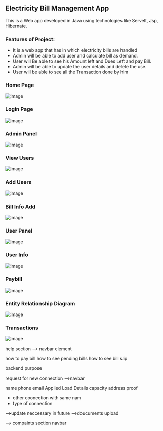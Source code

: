 ## Electricity Bill Management App
This is a Web app developed in Java using technologies like Servelt, Jsp, Hibernate. 

### Features of Project:
-	It is a web app that has in which electricity bills are handled
-	Admin will be able to add user and calculate bill as demand.
-	User will Be able to see his Amount left and Dues Left and pay Bill.
- Admin will be able to update the user details and delete the use.
- User will be able to see all the Transaction done by him


### Home Page
![image](https://user-images.githubusercontent.com/53346586/135748512-0b0c57dd-ffdf-499a-b5a4-a4ac7bd37a18.png)

### Login Page
![image](https://user-images.githubusercontent.com/53346586/135725779-8f9c536b-8ac5-478a-884d-869b5ff81ab1.png)

### Admin Panel
![image](https://user-images.githubusercontent.com/53346586/135725801-126d6485-685e-44b4-9209-aac4894146e8.png)

### View Users
![image](https://user-images.githubusercontent.com/53346586/135725808-6dff6a9a-1cba-4a6e-8d15-222a870bc3e7.png)

### Add Users
![image](https://user-images.githubusercontent.com/53346586/135725823-bf53c957-2a8b-4daa-b988-ef53dfd8bea0.png)

### Bill Info Add
![image](https://user-images.githubusercontent.com/53346586/135725841-0a1dea28-7cc7-4a69-8506-762f326972cc.png)

### User Panel
![image](https://user-images.githubusercontent.com/53346586/135761007-84bae17e-b973-4cec-a6e2-633969f56752.png)

### User Info
![image](https://user-images.githubusercontent.com/53346586/135725892-954a3ea7-9a7c-46ce-9a3d-210cc9658ede.png)


### Paybill
![image](https://user-images.githubusercontent.com/53346586/135725897-ea626501-2c62-4359-aa06-3235f8a55345.png)

### Entity Relationship Diagram
![image](https://user-images.githubusercontent.com/53346586/135761136-fff2f3e1-2382-4d0a-880e-5464545021dd.png)


### Transactions
![image](https://user-images.githubusercontent.com/53346586/135760987-c07b9d98-7681-471b-b6f1-c9cadeb0f218.png)


help section --> navbar element

how to pay bill
how to see pending bills
how to see bill slip


backend purpose

request for new connection -->navbar

name
phone
email
Applied Load Details	capacity
address proof
* other coonection with same nam
*  type of connection

-->update neccessary in future   -->doucuments upload

--> compaints section navbar


